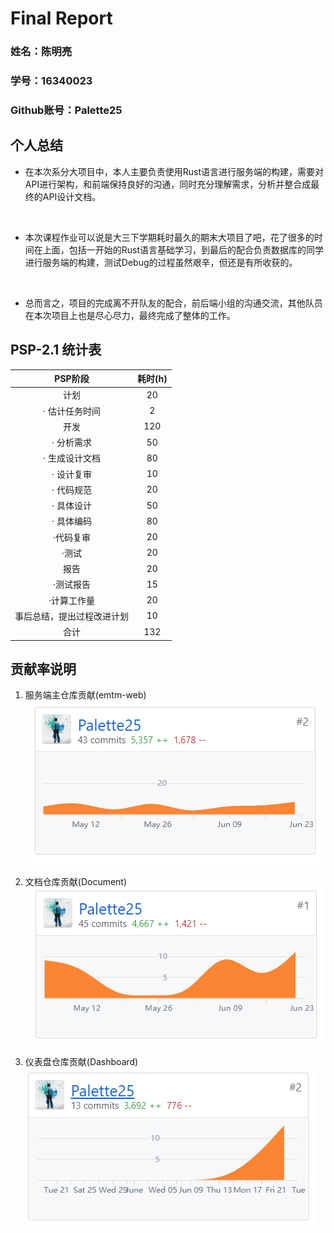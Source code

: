 # Final Report


### 姓名：陈明亮

### 学号：16340023

### Github账号：Palette25



## 个人总结

* 在本次系分大项目中，本人主要负责使用Rust语言进行服务端的构建，需要对API进行架构，和前端保持良好的沟通，同时充分理解需求，分析并整合成最终的API设计文档。

  ​


* 本次课程作业可以说是大三下学期耗时最久的期末大项目了吧，花了很多的时间在上面，包括一开始的Rust语言基础学习，到最后的配合负责数据库的同学进行服务端的构建，测试Debug的过程虽然艰辛，但还是有所收获的。

  ​

* 总而言之，项目的完成离不开队友的配合，前后端小组的沟通交流，其他队员在本次项目上也是尽心尽力，最终完成了整体的工作。



## PSP-2.1 统计表

|    PSP阶段     | 耗时(h) |
| :------------: | :-----: |
|      计划      | 20 |
| · 估计任务时间 | 2 |
|      开发      | 120 |
|   · 分析需求   | 50 |
| · 生成设计文档 | 80 |
|   · 设计复审   | 10 |
|   · 代码规范   | 20 |
|   · 具体设计   | 50 |
|   · 具体编码   | 80 |
| ·代码复审 | 20 |
| ·测试 | 20 |
| 报告 | 20 |
| ·测试报告 | 15 |
| ·计算工作量 | 20 |
| 事后总结，提出过程改进计划 | 10 |
| 合计 | 132 |



## 贡献率说明

1. 服务端主仓库贡献(emtm-web)
![img](1.png)


2. 文档仓库贡献(Document)
![img](2.png)


3. 仪表盘仓库贡献(Dashboard)
![img](3.png)